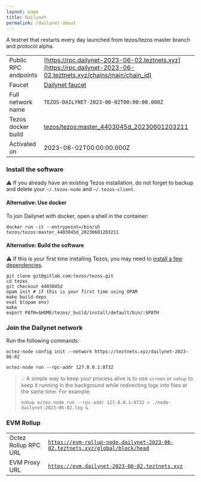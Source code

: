 ```yaml
---
layout: page
title: Dailynet
permalink: /dailynet-about
---
```


A testnet that restarts every day launched from tezos/tezos master branch and protocol alpha.

| | |
|-------|---------------------|
| Public RPC endpoints | [https://rpc.dailynet-2023-06-02.teztnets.xyz](https://rpc.dailynet-2023-06-02.teztnets.xyz/chains/main/chain_id)<br/> |
| Faucet | [Dailynet faucet](https://faucet.dailynet-2023-06-02.teztnets.xyz) |
| Full network name | `TEZOS-DAILYNET-2023-06-02T00:00:00.000Z` |
| Tezos docker build | [tezos/tezos:master_4403045d_20230601203211](https://hub.docker.com/r/tezos/tezos/tags?page=1&ordering=last_updated&name=master_4403045d_20230601203211) |
| Activated on | 2023-06-02T00:00:00.000Z |





### Install the software

⚠️  If you already have an existing Tezos installation, do not forget to backup and delete your `~/.tezos-node` and `~/.tezos-client`.



#### Alternative: Use docker

To join Dailynet with docker, open a shell in the container:

```
docker run -it --entrypoint=/bin/sh tezos/tezos:master_4403045d_20230601203211
```

#### Alternative: Build the software

⚠️  If this is your first time installing Tezos, you may need to [install a few dependencies](https://tezos.gitlab.io/introduction/howtoget.html#setting-up-the-development-environment-from-scratch).

```
git clone git@gitlab.com:tezos/tezos.git
cd tezos
git checkout 4403045d
opam init # if this is your first time using OPAM
make build-deps
eval $(opam env)
make
export PATH=$HOME/tezos/_build/install/default/bin/:$PATH
```

### Join the Dailynet network

Run the following commands:

```
octez-node config init --network https://teztnets.xyz/dailynet-2023-06-02

octez-node run --rpc-addr 127.0.0.1:8732
```

> 💡 A simple way to keep your process alive is to use `screen` or `nohup` to keep it running in the background while redirecting logs into files at the same time. For example:
>
> ```bash=13
> nohup octez-node run --rpc-addr 127.0.0.1:8732 > ./node-dailynet-2023-06-02.log &
> ```


### EVM Rollup

| | |
|-------|---------------------|
| Octez Rollup RPC URL | [`https://evm-rollup-node.dailynet-2023-06-02.teztnets.xyz/global/block/head`](https://evm-rollup-node.dailynet-2023-06-02.teztnets.xyz) |
| EVM Proxy URL | [`https://evm.dailynet-2023-06-02.teztnets.xyz`](https://evm.dailynet-2023-06-02.teztnets.xyz) |




